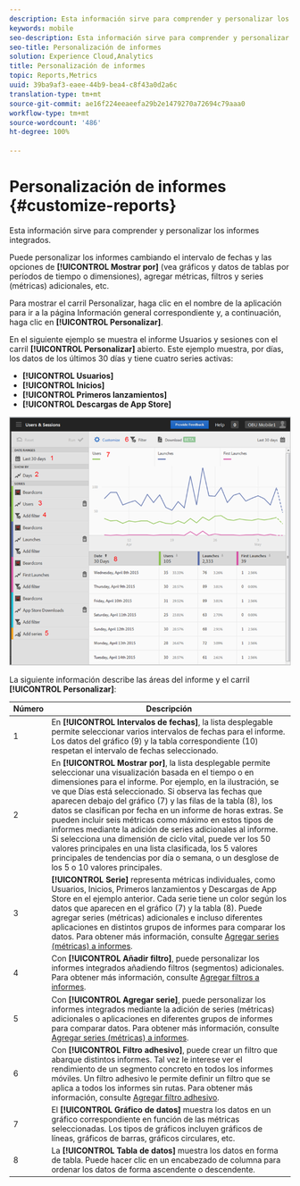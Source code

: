 ```yaml
---
description: Esta información sirve para comprender y personalizar los informes integrados.
keywords: mobile
seo-description: Esta información sirve para comprender y personalizar los informes integrados.
seo-title: Personalización de informes
solution: Experience Cloud,Analytics
title: Personalización de informes
topic: Reports,Metrics
uuid: 39ba9af3-eaee-44b9-bea4-c8f43a0d2a6c
translation-type: tm+mt
source-git-commit: ae16f224eeaeefa29b2e1479270a72694c79aaa0
workflow-type: tm+mt
source-wordcount: '486'
ht-degree: 100%

---
```



# Personalización de informes {#customize-reports}

Esta información sirve para comprender y personalizar los informes integrados.

Puede personalizar los informes cambiando el intervalo de fechas y las opciones de **[!UICONTROL Mostrar por]** (vea gráficos y datos de tablas por períodos de tiempo o dimensiones), agregar métricas, filtros y series (métricas) adicionales, etc.

Para mostrar el carril Personalizar, haga clic en el nombre de la aplicación para ir a la página Información general correspondiente y, a continuación, haga clic en **[!UICONTROL Personalizar]**.

En el siguiente ejemplo se muestra el informe Usuarios y sesiones con el carril **[!UICONTROL Personalizar]** abierto. Este ejemplo muestra, por días, los datos de los últimos 30 días y tiene cuatro series activas:

* **[!UICONTROL Usuarios]**
* **[!UICONTROL Inicios]**
* **[!UICONTROL Primeros lanzamientos]**
* **[!UICONTROL Descargas de App Store]**

![](assets/reports.png)

La siguiente información describe las áreas del informe y el carril **[!UICONTROL Personalizar]**:

| Número | Descripción |
|--- |--- |
| 1 | En **[!UICONTROL Intervalos de fechas]**, la lista desplegable permite seleccionar varios intervalos de fechas para el informe. Los datos del gráfico (9) y la tabla correspondiente (10) respetan el intervalo de fechas seleccionado. |
| 2 | En **[!UICONTROL Mostrar por]**, la lista desplegable permite seleccionar una visualización basada en el tiempo o en dimensiones para el informe.  Por ejemplo, en la ilustración, se ve que Días está seleccionado. Si observa las fechas que aparecen debajo del gráfico (7) y las filas de la tabla (8), los datos se clasifican por fecha en un informe de horas extras. Se pueden incluir seis métricas como máximo en estos tipos de informes mediante la adición de series adicionales al informe.  Si selecciona una dimensión de ciclo vital, puede ver los 50 valores principales en una lista clasificada, los 5 valores principales de tendencias por día o semana, o un desglose de los 5 o 10 valores principales. |
| 3 | **[!UICONTROL Serie]** representa métricas individuales, como Usuarios, Inicios, Primeros lanzamientos y Descargas de App Store en el ejemplo anterior. Cada serie tiene un color según los datos que aparecen en el gráfico (7) y la tabla (8).  Puede agregar series (métricas) adicionales e incluso diferentes aplicaciones en distintos grupos de informes para comparar los datos.  Para obtener más información, consulte [Agregar series (métricas) a informes](/help/using/usage/reports-customize/t-reports-series.md). |
| 4 | Con **[!UICONTROL Añadir filtro]**, puede personalizar los informes integrados añadiendo filtros (segmentos) adicionales.  Para obtener más información, consulte [Agregar filtros a informes](/help/using/usage/reports-customize/t-reports-customize.md). |
| 5 | Con **[!UICONTROL Agregar serie]**, puede personalizar los informes integrados mediante la adición de series (métricas) adicionales o aplicaciones en diferentes grupos de informes para comparar datos.  Para obtener más información, consulte [Agregar series (métricas) a informes](/help/using/usage/reports-customize/t-reports-series.md). |
| 6 | Con **[!UICONTROL Filtro adhesivo]**, puede crear un filtro que abarque distintos informes. Tal vez le interese ver el rendimiento de un segmento concreto en todos los informes móviles. Un filtro adhesivo le permite definir un filtro que se aplica a todos los informes sin rutas.  Para obtener más información, consulte [Agregar filtro adhesivo](/help/using/usage/reports-customize/t-sticky-filter.md). |
| 7 | El **[!UICONTROL Gráfico de datos]** muestra los datos en un gráfico correspondiente en función de las métricas seleccionadas. Los tipos de gráficos incluyen gráficos de líneas, gráficos de barras, gráficos circulares, etc. |
| 8 | La **[!UICONTROL Tabla de datos]** muestra los datos en forma de tabla. Puede hacer clic en un encabezado de columna para ordenar los datos de forma ascendente o descendente. |

